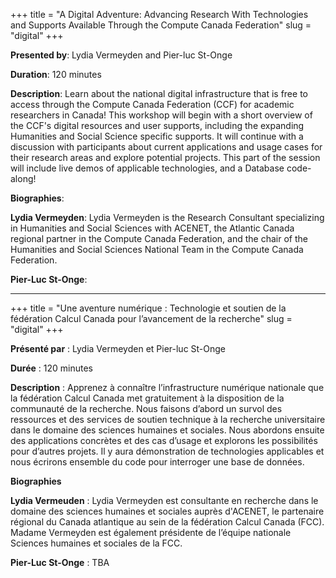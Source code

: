 +++
title = "A Digital Adventure: Advancing Research With Technologies and Supports Available Through the Compute Canada Federation"
slug = "digital"
+++

**Presented by**: Lydia Vermeyden and Pier-luc St-Onge

**Duration**: 120 minutes

**Description**: Learn about the national digital infrastructure that is free to access through the Compute Canada Federation (CCF) for academic researchers in Canada! This workshop will begin with a short overview of the CCF's digital resources and user supports, including the expanding Humanities and Social Science specific supports. It will continue with a discussion with participants about current applications and usage cases for their research areas and explore potential projects. This part of the session will include live demos of applicable technologies, and a Database code-along!

**Biographies**:

**Lydia Vermeyden**: Lydia Vermeyden is the Research Consultant specializing in Humanities and Social Sciences with ACENET, the Atlantic Canada regional partner in the Compute Canada Federation, and the chair of the Humanities and Social Sciences National Team in the Compute Canada Federation.

**Pier-Luc St-Onge**:
<br>

---

+++
title = "Une aventure numérique : Technologie et soutien de la fédération Calcul Canada pour l’avancement de la recherche"
slug = "digital"
+++

**Présenté par** :  Lydia Vermeyden et Pier-luc St-Onge

**Durée** : 120 minutes

**Description** : Apprenez à connaître l’infrastructure numérique nationale que la fédération Calcul Canada met gratuitement à la disposition de la communauté de la recherche. Nous faisons d’abord un survol des ressources et des services de soutien technique à la recherche universitaire dans le domaine des sciences humaines et sociales. Nous abordons ensuite des applications concrètes et des cas d’usage et explorons les possibilités pour d’autres projets. Il y aura démonstration de technologies applicables et nous écrirons ensemble du code pour interroger une base de données.

**Biographies**

**Lydia Vermeuden** : Lydia Vermeyden est consultante en recherche dans le domaine des sciences humaines et sociales auprès d'ACENET, le partenaire régional du Canada atlantique au sein de la fédération Calcul Canada (FCC). Madame Vermeyden est également présidente de l’équipe nationale Sciences humaines et sociales de la FCC.

**Pier-Luc St-Onge** : TBA

